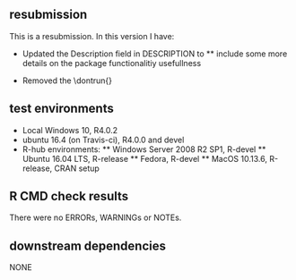 ## resubmission
This is a resubmission. In this version I have:

* Updated the Description field in DESCRIPTION to
** include some more details on the package functionalitiy usefullness

* Removed the \dontrun{}

## test environments
* Local Windows 10, R4.0.2
* ubuntu 16.4 (on Travis-ci), R4.0.0 and devel
* R-hub environments:
** Windows Server 2008 R2 SP1, R-devel
** Ubuntu 16.04 LTS, R-release
** Fedora, R-devel
** MacOS 10.13.6, R-release, CRAN setup


## R CMD check results
There were no ERRORs, WARNINGs or NOTEs.

## downstream dependencies
NONE
